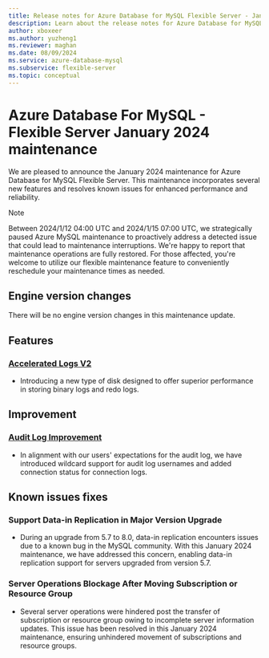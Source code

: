 ```yaml
---
title: Release notes for Azure Database for MySQL Flexible Server - January 2024
description: Learn about the release notes for Azure Database for MySQL Flexible Server January 2024.
author: xboxeer
ms.author: yuzheng1
ms.reviewer: maghan
ms.date: 08/09/2024
ms.service: azure-database-mysql
ms.subservice: flexible-server
ms.topic: conceptual
---
```


# Azure Database For MySQL - Flexible Server January 2024 maintenance

We are pleased to announce the January 2024 maintenance for Azure Database for MySQL Flexible Server. This maintenance incorporates several new features and resolves known issues for enhanced performance and reliability.
> [!NOTE]  
> Between 2024/1/12 04:00 UTC and 2024/1/15 07:00 UTC, we strategically paused Azure MySQL maintenance to proactively address a detected issue that could lead to maintenance interruptions. We're happy to report that maintenance operations are fully restored. For those affected, you're welcome to utilize our flexible maintenance feature to conveniently reschedule your maintenance times as needed.

## Engine version changes

There will be no engine version changes in this maintenance update.

## Features

### [Accelerated Logs V2](../concepts-accelerated-logs.md)

- Introducing a new type of disk designed to offer superior performance in storing binary logs and redo logs.

## Improvement

### [Audit Log Improvement](../concepts-audit-logs.md)

- In alignment with our users' expectations for the audit log, we have introduced wildcard support for audit log usernames and added connection status for connection logs.

## Known issues fixes

### Support Data-in Replication in Major Version Upgrade

- During an upgrade from 5.7 to 8.0, data-in replication encounters issues due to a known bug in the MySQL community. With this January 2024 maintenance, we have addressed this concern, enabling data-in replication support for servers upgraded from version 5.7.

### Server Operations Blockage After Moving Subscription or Resource Group

- Several server operations were hindered post the transfer of subscription or resource group owing to incomplete server information updates. This issue has been resolved in this January 2024 maintenance, ensuring unhindered movement of subscriptions and resource groups.
